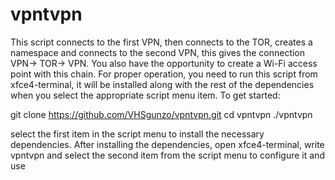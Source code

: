 # vpntvpn
This script connects to the first VPN, then connects to the TOR, creates a namespace and connects to the second VPN, this gives the connection VPN-> TOR-> VPN. You also have the opportunity to create a Wi-Fi access point with this chain.
For proper operation, you need to run this script from xfce4-terminal, it will be installed along with the rest of the dependencies when you select the appropriate script menu item.
To get started:

git clone https://github.com/VHSgunzo/vpntvpn.git
cd vpntvpn
./vpntvpn

select the first item in the script menu to install the necessary dependencies.
After installing the dependencies, open xfce4-terminal, write vpntvpn and select the second item from the script menu to configure it and use
